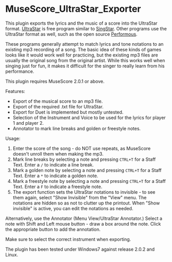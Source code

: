 # MuseScore_UltraStar_Exporter
This plugin exports the lyrics and the music of a score into the UltraStar format.
[UltraStar](http://ultrastardx.sourceforge.net/) is free program similar to [SingStar](https://www.singstar.com/en_US/about.html). Other programs use the UltraStar format as well, such as the open source [Performous](http://performous.org/).

These programs generally attempt to match lyrics and tone notations to an existing mp3 recording of a song. The basic idea of these kinds of games looks like it would work well for practicing, but the existing mp3 files are usually the original song from the original artist. While this works well when singing just for fun, it makes it difficult for the singer to really learn from his performance.

This plugin requires MuseScore 2.0.1 or above.

Features:
* Export of the musical score to an mp3 file.
* Export of the required .txt file for UltraStar.
* Export for Duet is implemented but mostly untested.
* Selection of the Instrument and Voice to be used for the lyrics for player 1 and player 2.
* Annotator to mark line breaks and golden or freestyle notes.

Usage:

1. Enter the score of the song - do NOT use repeats, as MuseScore doesn't unroll them when making the mp3.
2. Mark line breaks by selecting a note and pressing `CTRL+T` for a Staff Text. Enter a `/` to indicate a line break.
3. Mark a golden note by selecting a note and pressing `CTRL+T` for a Staff Text. Enter a `*` to indicate a golden note.
4. Mark a freestyle note by selecting a note and pressing `CTRL+T` for a Staff Text. Enter a `F` to indicate a freestyle note.
5. The export function sets the UltraStar notations to invisible - to see them again, select "Show Invisible" from the "View" menu. The notations are hidden so as not to clutter up the printout. When "Show invisible" is active, you can edit the notations as needed.

Alternatively, use the Annotator (Menu View/UltraStar Annotator.) Select a note with Shift and Left mouse button - draw a box around the note. Click the appropriate button to add the annotation.

Make sure to select the correct instrument when exporting.

The plugin has been tested under Windows7 against release 2.0.2 and Linux.
